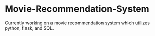 # Movie-Recommendation-System
Currently working on a movie recommendation system which utilizes python, flask, and SQL. 
